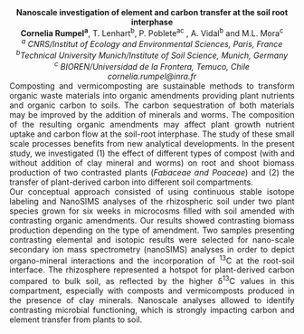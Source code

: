 <center><strong>Nanoscale investigation of element and carbon transfer at the soil
root interphase</strong>

<center><strong>Cornelia Rumpel<sup>a</sup></strong>, T. Lenhart<sup>b</sup>, P. Poblete<sup>ac</sup> , A. Vidal<sup>b</sup> and
M.L. Mora<sup>c</sup>

<center><i><sup>a</sup> CNRS/Institut of Ecology and Environmental Sciences, Paris, France</i>

<center><i><sup>b</sup>Technical University Munich/Institute of Soil Science, Munich,
Germany</i>

<center><i><sup>c</sup> BIOREN/Universidad de la Frontera, Temuco, Chile</i>

<center><i>cornelia.rumpel@inra.fr</i>

<center style=text-align:justify>Composting and vermicomposting are sustainable methods to transform
organic waste materials into organic amendments providing plant
nutrients and organic carbon to soils. The carbon sequestration of both
materials may be improved by the addition of minerals and worms. The
composition of the resulting organic amendments may affect plant growth
nutrient uptake and carbon flow at the soil-root interphase. The study
of these small scale processes benefits from new analytical
developments. In the present study, we investigated (1) the effect of
different types of compost (with and without addition of clay mineral
and worms) on root and shoot biomass production of two contrasted plants
(<i>Fabaceae and Poaceae</i>) and (2) the transfer of plant-derived carbon
into different soil compartments.

<center style=text-align:justify>Our conceptual approach consisted of using continuous stable isotope
labeling and NanoSIMS analyses of the rhizospheric soil under two plant
species grown for six weeks in microcosms filled with soil amended with
contrasting organic amendments. Our results showed contrasting biomass
production depending on the type of amendment. Two samples presenting
contrasting elemental and isotopic results were selected for nano-scale
secondary ion mass spectrometry (nanoSIMS) analyses in order to depict
organo-mineral interactions and the incorporation of <sup>13</sup>C at the
root-soil interface. The rhizosphere represented a hotspot for
plant-derived carbon compared to bulk soil, as reflected by the higher
δ<sup>13</sup>C values in this compartment, especially with composts and
vermicomposts produced in the presence of clay minerals. Nanoscale
analyses allowed to identify contrasting microbial functioning, which is
strongly impacting carbon and element transfer from plants to soil.
